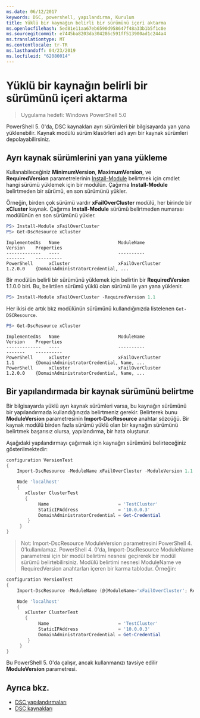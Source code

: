 ```yaml
---
ms.date: 06/12/2017
keywords: DSC, powershell, yapılandırma, Kurulum
title: Yüklü bir kaynağın belirli bir sürümünü içeri aktarma
ms.openlocfilehash: 5ed81e11aa67eb6590d958647f48a33b1b5f1c0e
ms.sourcegitcommit: e7445ba8203da304286c591ff513900ad1c244a4
ms.translationtype: MT
ms.contentlocale: tr-TR
ms.lasthandoff: 04/23/2019
ms.locfileid: "62080014"
---
```

# <a name="import-a-specific-version-of-an-installed-resource"></a>Yüklü bir kaynağın belirli bir sürümünü içeri aktarma

> Uygulama hedefi: Windows PowerShell 5.0

PowerShell 5. 0'da, DSC kaynakları ayrı sürümleri bir bilgisayarda yan yana yüklenebilir. Kaynak modülü sürüm klasörleri adlı ayrı bir kaynak sürümleri depolayabilirsiniz.

## <a name="installing-separate-resource-versions-side-by-side"></a>Ayrı kaynak sürümlerini yan yana yükleme

Kullanabileceğiniz **MinimumVersion**, **MaximumVersion**, ve **RequiredVersion** parametrelerinin [Install-Module](/powershell/module/PowershellGet/Install-Module) belirtmek için cmdlet hangi sürümü yüklemek için bir modülün. Çağırma **Install-Module** belirtmeden bir sürümü, en son sürümünü yükler.

Örneğin, birden çok sürümü vardır **xFailOverCluster** modülü, her birinde bir **xCluster** kaynak. Çağırma **Install-Module** sürümü belirtmeden numarası modülünün en son sürümünü yükler.

```powershell
PS> Install-Module xFailOverCluster
PS> Get-DscResource xCluster
```

```output
ImplementedAs   Name                      ModuleName                     Version    Properties
-------------   ----                      ----------                     -------    ----------
PowerShell      xCluster                  xFailOverCluster               1.2.0.0    {DomainAdministratorCredential, ...
```

Bir modülün belirli bir sürümünü yüklemek için belirtin bir **RequiredVersion** 1.1.0.0 biri. Bu, belirtilen sürümü yüklü olan sürümü ile yan yana yüklenir.

```powershell
PS> Install-Module xFailOverCluster -RequiredVersion 1.1
```

Her ikisi de artık bkz modülünün sürümünü kullandığınızda listelenen `Get-DSCResource`.

```powershell
PS> Get-DscResource xCluster
```

```output
ImplementedAs   Name                      ModuleName                     Version    Properties
-------------   ----                      ----------                     -------    ----------
PowerShell      xCluster                  xFailOverCluster               1.1        {DomainAdministratorCredential, Name, ...
PowerShell      xCluster                  xFailOverCluster               1.2.0.0    {DomainAdministratorCredential, Name, ...
```

## <a name="specifying-a-resource-version-in-a-configuration"></a>Bir yapılandırmada bir kaynak sürümünü belirtme

Bir bilgisayarda yüklü ayrı kaynak sürümleri varsa, bu kaynağın sürümünü bir yapılandırmada kullandığınızda belirtmeniz gerekir. Belirterek bunu **ModuleVersion** parametresinin **Import-DscResource** anahtar sözcüğü. Bir kaynak modülü birden fazla sürümü yüklü olan bir kaynağın sürümünü belirtmek başarısız olursa, yapılandırma, bir hata oluşturur.

Aşağıdaki yapılandırmayı çağırmak için kaynağın sürümünü belirteceğiniz gösterilmektedir:

```powershell
configuration VersionTest
{
    Import-DscResource -ModuleName xFailOverCluster -ModuleVersion 1.1

    Node 'localhost'
    {
       xCluster ClusterTest
       {
            Name                          = 'TestCluster'
            StaticIPAddress               = '10.0.0.3'
            DomainAdministratorCredential = Get-Credential
        }
     }
}
```

>Not: Import-DscResource ModuleVersion parametresini PowerShell 4. 0'kullanılamaz. PowerShell 4. 0'da, Import-DscResource ModuleName parametresi için bir modül belirtimi nesnesi geçirerek bir modül sürümü belirtebilirsiniz. Modülü belirtimi nesnesi ModuleName ve RequiredVersion anahtarları içeren bir karma tablodur. Örneğin:

```powershell
configuration VersionTest
{
    Import-DscResource -ModuleName (@{ModuleName='xFailOverCluster'; RequiredVersion='1.1'} )

    Node 'localhost'
    {
       xCluster ClusterTest
       {
            Name                          = 'TestCluster'
            StaticIPAddress               = '10.0.0.3'
            DomainAdministratorCredential = Get-Credential
        }
     }
}
```

Bu PowerShell 5. 0'da çalışır, ancak kullanmanızı tavsiye edilir **ModuleVersion** parametresi.

## <a name="see-also"></a>Ayrıca bkz.

- [DSC yapılandırmaları](configurations.md)
- [DSC kaynakları](../resources/resources.md)
